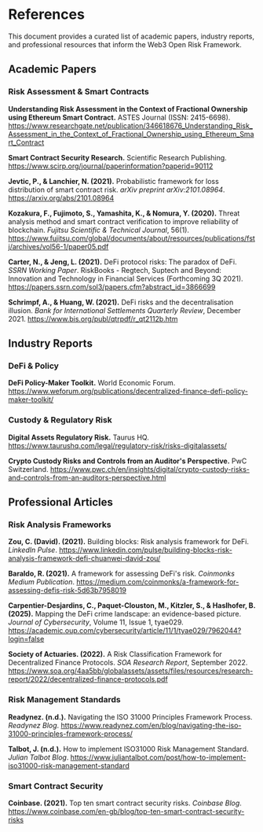 
#  References

This document provides a curated list of academic papers, industry reports, and professional resources that inform the Web3 Open Risk Framework.

##  Academic Papers

### Risk Assessment & Smart Contracts

**Understanding Risk Assessment in the Context of Fractional Ownership using Ethereum Smart Contract.** ASTES Journal (ISSN: 2415-6698). https://www.researchgate.net/publication/346618676_Understanding_Risk_Assessment_in_the_Context_of_Fractional_Ownership_using_Ethereum_Smart_Contract

**Smart Contract Security Research.** Scientific Research Publishing. https://www.scirp.org/journal/paperinformation?paperid=90112

**Jevtic, P., & Lanchier, N. (2021).** Probabilistic framework for loss distribution of smart contract risk. *arXiv preprint arXiv:2101.08964*. https://arxiv.org/abs/2101.08964

**Kozakura, F., Fujimoto, S., Yamashita, K., & Nomura, Y. (2020).** Threat analysis method and smart contract verification to improve reliability of blockchain. *Fujitsu Scientific & Technical Journal*, 56(1). https://www.fujitsu.com/global/documents/about/resources/publications/fstj/archives/vol56-1/paper05.pdf

**Carter, N., & Jeng, L. (2021).** DeFi protocol risks: The paradox of DeFi. *SSRN Working Paper*. RiskBooks - Regtech, Suptech and Beyond: Innovation and Technology in Financial Services (Forthcoming 3Q 2021). https://papers.ssrn.com/sol3/papers.cfm?abstract_id=3866699

**Schrimpf, A., & Huang, W. (2021).** DeFi risks and the decentralisation illusion. *Bank for International Settlements Quarterly Review*, December 2021. https://www.bis.org/publ/qtrpdf/r_qt2112b.htm

<!-- PAGEBREAK -->

##  Industry Reports

### DeFi & Policy

**DeFi Policy-Maker Toolkit.** World Economic Forum. https://www.weforum.org/publications/decentralized-finance-defi-policy-maker-toolkit/

### Custody & Regulatory Risk

**Digital Assets Regulatory Risk.** Taurus HQ. https://www.taurushq.com/legal/regulatory-risk/risks-digitalassets/

**Crypto Custody Risks and Controls from an Auditor's Perspective.** PwC Switzerland. https://www.pwc.ch/en/insights/digital/crypto-custody-risks-and-controls-from-an-auditors-perspective.html

<!-- PAGEBREAK -->

##  Professional Articles

### Risk Analysis Frameworks

**Zou, C. (David). (2021).** Building blocks: Risk analysis framework for DeFi. *LinkedIn Pulse*. https://www.linkedin.com/pulse/building-blocks-risk-analysis-framework-defi-chuanwei-david-zou/

**Baraldo, R. (2021).** A framework for assessing DeFi's risk. *Coinmonks Medium Publication*. https://medium.com/coinmonks/a-framework-for-assessing-defis-risk-5d63b7958019

**Carpentier-Desjardins, C., Paquet-Clouston, M., Kitzler, S., & Haslhofer, B. (2025).** Mapping the DeFi crime landscape: an evidence-based picture. *Journal of Cybersecurity*, Volume 11, Issue 1, tyae029. https://academic.oup.com/cybersecurity/article/11/1/tyae029/7962044?login=false

**Society of Actuaries. (2022).** A Risk Classification Framework for Decentralized Finance Protocols. *SOA Research Report*, September 2022. https://www.soa.org/4aa5bb/globalassets/assets/files/resources/research-report/2022/decentralized-finance-protocols.pdf

### Risk Management Standards

**Readynez. (n.d.).** Navigating the ISO 31000 Principles Framework Process. *Readynez Blog*. https://www.readynez.com/en/blog/navigating-the-iso-31000-principles-framework-process/

**Talbot, J. (n.d.).** How to implement ISO31000 Risk Management Standard. *Julian Talbot Blog*. https://www.juliantalbot.com/post/how-to-implement-iso31000-risk-management-standard

### Smart Contract Security

**Coinbase. (2021).** Top ten smart contract security risks. *Coinbase Blog*. https://www.coinbase.com/en-gb/blog/top-ten-smart-contract-security-risks

